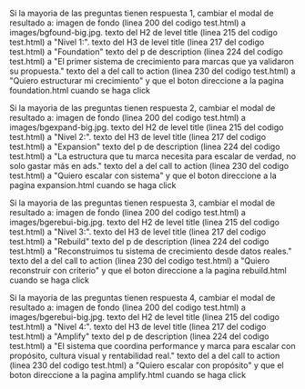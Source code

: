 Si la mayoria de las preguntas tienen respuesta 1, cambiar el modal de resultado a: 
imagen de fondo (linea 200 del codigo test.html) a images/bgfound-big.jpg.
texto del H2 de level title (linea 215 del codigo test.html) a "Nivel 1:".
texto del H3 de level title (linea 217 del codigo test.html) a "Foundation"
texto del p de description (linea 224 del codigo test.html) a "El primer sistema de crecimiento para marcas que ya validaron su propuesta."
texto del a del call to action (linea 230 del codigo test.html) a "Quiero estructurar mi crecimiento" y que el boton direccione a la pagina foundation.html cuando se haga click


Si la mayoria de las preguntas tienen respuesta 2, cambiar el modal de resultado a: 
imagen de fondo (linea 200 del codigo test.html) a images/bgexpand-big.jpg.
texto del H2 de level title (linea 215 del codigo test.html) a "Nivel 2:".
texto del H3 de level title (linea 217 del codigo test.html) a "Expansion"
texto del p de description (linea 224 del codigo test.html) a "La estructura que tu marca necesita para escalar de verdad, no solo gastar más en ads."
texto del a del call to action (linea 230 del codigo test.html) a "Quiero escalar con sistema" y que el boton direccione a la pagina expansion.html cuando se haga click


Si la mayoria de las preguntas tienen respuesta 3, cambiar el modal de resultado a: 
imagen de fondo (linea 200 del codigo test.html) a images/bgerebui-big.jpg.
texto del H2 de level title (linea 215 del codigo test.html) a "Nivel 3:".
texto del H3 de level title (linea 217 del codigo test.html) a "Rebuild"
texto del p de description (linea 224 del codigo test.html) a "Reconstruimos tu sistema de crecimiento desde datos reales."
texto del a del call to action (linea 230 del codigo test.html) a "Quiero reconstruir con criterio" y que el boton direccione a la pagina rebuild.html cuando se haga click


Si la mayoria de las preguntas tienen respuesta 4, cambiar el modal de resultado a: 
imagen de fondo (linea 200 del codigo test.html) a images/bgerebui-big.jpg.
texto del H2 de level title (linea 215 del codigo test.html) a "Nivel 4:".
texto del H3 de level title (linea 217 del codigo test.html) a "Amplify"
texto del p de description (linea 224 del codigo test.html) a "El sistema que coordina performance y marca para escalar con propósito, cultura visual y rentabilidad real."
texto del a del call to action (linea 230 del codigo test.html) a "Quiero escalar con propósito" y que el boton direccione a la pagina amplify.html cuando se haga click